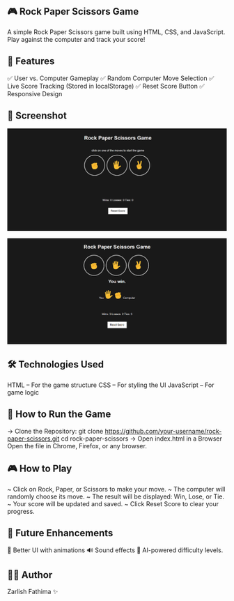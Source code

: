 ## 🎮 Rock Paper Scissors Game
A simple Rock Paper Scissors game built using HTML, CSS, and JavaScript. Play against the computer and track your score!

## 🚀 Features
✅ User vs. Computer Gameplay
✅ Random Computer Move Selection
✅ Live Score Tracking (Stored in localStorage)
✅ Reset Score Button
✅ Responsive Design

## 📸 Screenshot
![Game Screenshot](rps-screenshots/Screenshot-1.png)

![Game Screenshot](rps-screenshots/Screenshot-2.png)

## 🛠️ Technologies Used
HTML – For the game structure
CSS – For styling the UI
JavaScript – For game logic

## 🔧 How to Run the Game
-> Clone the Repository:
git clone https://github.com/your-username/rock-paper-scissors.git
cd rock-paper-scissors
-> Open index.html in a Browser
Open the file in Chrome, Firefox, or any browser.

## 🎮 How to Play
~ Click on Rock, Paper, or Scissors to make your move.
~ The computer will randomly choose its move.
~ The result will be displayed: Win, Lose, or Tie.
~ Your score will be updated and saved.
~ Click Reset Score to clear your progress.

## 📌 Future Enhancements
🎨 Better UI with animations
🔊 Sound effects
🤖 AI-powered difficulty levels.

## 👨‍💻 Author
Zarlish Fathima ✨
